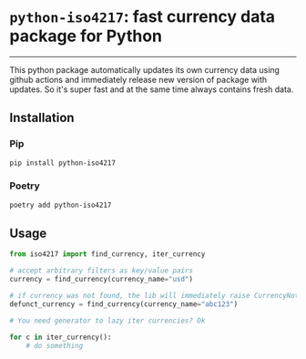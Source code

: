 # `python-iso4217`: fast currency data package for Python

---

This python package automatically updates its own
currency data using github actions and immediately release
new version of package with updates. So it's super fast and at the same time always contains fresh data.

## Installation

### Pip

```bash
pip install python-iso4217
```

### Poetry

```bash
poetry add python-iso4217
```

## Usage

```python
from iso4217 import find_currency, iter_currency

# accept arbitrary filters as key/value pairs
currency = find_currency(currency_name="usd")

# if currency was not found, the lib will immediately raise CurrencyNotFoundError
defunct_currency = find_currency(currency_name="abc123")

# You need generator to lazy iter currencies? Ok

for c in iter_currency():
    # do something
```